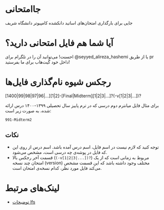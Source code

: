 # جاامتحانی
جایی برای بارگذاری امتحان‌های اساتید دانکشده کامپیوتر دانشگاه شریف

# آیا شما هم فایل امتحانی دارید؟

احسنت! می‌توانید آن را در تلگرام برای @seyyed_alireza_hashemi یا از طریق pr داخل خود گیت‌هاب برای ما بفرستید!

# رجکس شیوه نام‌گذاری فایل‌ها
[1400|99|98|97|96|...][1|2]-[Final|Midterm][1|2|3|...]?(-v[1|2|3|...])?

برای مثال فایل میانترم دوم درسی که در ترم پاییز سال تحصیلی ۱۳۹۹-۱۴۰۰ درس ارائه شده، به صورت زیر است:

`991-Midterm2`

## نکات
- توجه کنید که لازم نیست در اسم فایل، اسم درس آمده باشد. اسم درس از روی این که فایل در پوشه‌ی چه درسی است، مشخص می‌شود.
- قسمت آخر رجکس بالا (`(-v[1|2|3|...])?`) مربوط به زمانی است که از یک امتحان چند نسخه (version) مختلف وجود داشته باشد که این قسمت مشخص می‌کند فایل مورد نظر، کدام نسخه‌ی امتحان است.

# لینک‌های مرتبط
- [توضیحات lfs](https://github.com/git-lfs/git-lfs/blob/main/docs/man/git-lfs-migrate.1.ronn)
